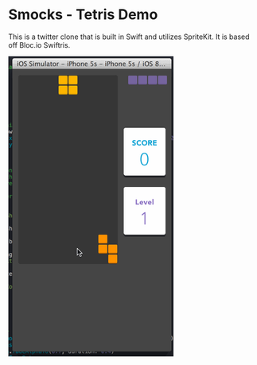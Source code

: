 # Smocks - Tetris Demo

This is a twitter clone that is built in Swift and utilizes SpriteKit. It is based off Bloc.io Swiftris.

![Video Walkthrough](smocks-1.gif)

